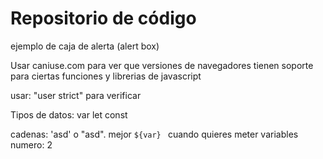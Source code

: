 # Repositorio de código

ejemplo de caja de alerta (alert box)
<script type= "text/javascript">
    alert("This alert box was called with the onload event");
</script>

<script type = "text/javascript" src="path-to-javascript-file.js"></script> 

Usar caniuse.com para ver que versiones de navegadores tienen soporte para ciertas funciones y librerias de javascript

usar: "user strict" para verificar

Tipos de datos:
var 
let
const

cadenas: 'asd' o "asd". mejor `${var} ` cuando quieres meter variables
numero: 2

